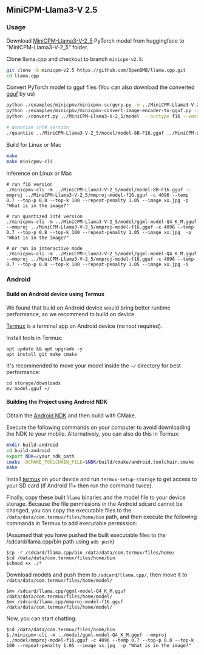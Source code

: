 ## MiniCPM-Llama3-V 2.5

### Usage

Download [MiniCPM-Llama3-V-2_5](https://huggingface.co/openbmb/MiniCPM-Llama3-V-2_5) PyTorch model from huggingface to "MiniCPM-Llama3-V-2_5" folder.

Clone llama.cpp and checkout to branch `minicpm-v2.5`:
```bash
git clone -b minicpm-v2.5 https://github.com/OpenBMB/llama.cpp.git
cd llama.cpp
```

Convert PyTorch model to gguf files (You can also download the converted [gguf](https://huggingface.co/openbmb/MiniCPM-Llama3-V-2_5-gguf) by us)

```bash
python ./examples/minicpmv/minicpmv-surgery.py -m ../MiniCPM-Llama3-V-2_5
python ./examples/minicpmv/minicpmv-convert-image-encoder-to-gguf.py -m ../MiniCPM-Llama3-V-2_5 --minicpmv-projector ../MiniCPM-Llama3-V-2_5/minicpmv.projector --output-dir ../MiniCPM-Llama3-V-2_5/ --image-mean 0.5 0.5 0.5 --image-std 0.5 0.5 0.5
python ./convert.py ../MiniCPM-Llama3-V-2_5/model  --outtype f16 --vocab-type bpe

# quantize int4 version
./quantize ../MiniCPM-Llama3-V-2_5/model/model-8B-F16.gguf ../MiniCPM-Llama3-V-2_5/model/ggml-model-Q4_K_M.gguf Q4_K_M
```

Build for Linux or Mac

```bash
make
make minicpmv-cli
```

Inference on Linux or Mac
```
# run f16 version
./minicpmv-cli -m ../MiniCPM-Llama3-V-2_5/model/model-8B-F16.gguf --mmproj ../MiniCPM-Llama3-V-2_5/mmproj-model-f16.gguf -c 4096 --temp 0.7 --top-p 0.8 --top-k 100 --repeat-penalty 1.05 --image xx.jpg -p "What is in the image?"

# run quantized int4 version
./minicpmv-cli -m ../MiniCPM-Llama3-V-2_5/model/ggml-model-Q4_K_M.gguf --mmproj ../MiniCPM-Llama3-V-2_5/mmproj-model-f16.gguf -c 4096 --temp 0.7 --top-p 0.8 --top-k 100 --repeat-penalty 1.05 --image xx.jpg  -p "What is in the image?"

# or run in interactive mode
./minicpmv-cli -m ../MiniCPM-Llama3-V-2_5/model/ggml-model-Q4_K_M.gguf --mmproj ../MiniCPM-Llama3-V-2_5/mmproj-model-f16.gguf -c 4096 --temp 0.7 --top-p 0.8 --top-k 100 --repeat-penalty 1.05 --image xx.jpg -i
```

### Android

#### Build on Android device using Termux
We found that build on Android device would bring better runtime performance, so we recommend to build on device.

[Termux](https://github.com/termux/termux-app#installation) is a terminal app on Android device (no root required).

Install tools in Termux:
```
apt update && apt upgrade -y
apt install git make cmake
```

It's recommended to move your model inside the `~/` directory for best performance:
```
cd storage/downloads
mv model.gguf ~/
```

#### Building the Project using Android NDK
Obtain the [Android NDK](https://developer.android.com/ndk) and then build with CMake.

Execute the following commands on your computer to avoid downloading the NDK to your mobile. Alternatively, you can also do this in Termux:

```bash
mkdir build-android
cd build-android
export NDK=/your_ndk_path
cmake -DCMAKE_TOOLCHAIN_FILE=$NDK/build/cmake/android.toolchain.cmake -DANDROID_ABI=arm64-v8a -DANDROID_PLATFORM=android-23 -DCMAKE_C_FLAGS=-march=armv8.4a+dotprod ..
make
```

Install [termux](https://github.com/termux/termux-app#installation) on your device and run `termux-setup-storage` to get access to your SD card (if Android 11+ then run the command twice).

Finally, copy these built `llama` binaries and the model file to your device storage. Because the file permissions in the Android sdcard cannot be changed, you can copy the executable files to the `/data/data/com.termux/files/home/bin` path, and then execute the following commands in Termux to add executable permission:

(Assumed that you have pushed the built executable files to the /sdcard/llama.cpp/bin path using `adb push`)
```
$cp -r /sdcard/llama.cpp/bin /data/data/com.termux/files/home/
$cd /data/data/com.termux/files/home/bin
$chmod +x ./*
```

Download models and push them to `/sdcard/llama.cpp/`, then move it to `/data/data/com.termux/files/home/model/`

```
$mv /sdcard/llama.cpp/ggml-model-Q4_K_M.gguf /data/data/com.termux/files/home/model/
$mv /sdcard/llama.cpp/mmproj-model-f16.gguf /data/data/com.termux/files/home/model/
```

Now, you can start chatting:
```
$cd /data/data/com.termux/files/home/bin
$./minicpmv-cli -m ../model/ggml-model-Q4_K_M.gguf --mmproj ../model/mmproj-model-f16.gguf -c 4096 --temp 0.7 --top-p 0.8 --top-k 100 --repeat-penalty 1.05 --image xx.jpg  -p "What is in the image?"
```
